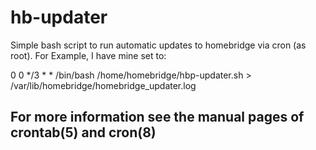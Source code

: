 # hb-updater
Simple bash script to run automatic updates to homebridge via cron (as root). For Example, I have mine set to:

0 0 */3 * * /bin/bash /home/homebridge/hbp-updater.sh > /var/lib/homebridge/homebridge_updater.log


For more information see the manual pages of crontab(5) and cron(8)
----
